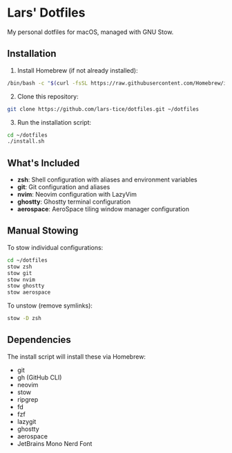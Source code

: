 # Lars' Dotfiles

My personal dotfiles for macOS, managed with GNU Stow.

## Installation

1. Install Homebrew (if not already installed):
```bash
/bin/bash -c "$(curl -fsSL https://raw.githubusercontent.com/Homebrew/install/HEAD/install.sh)"
```

2. Clone this repository:
```bash
git clone https://github.com/lars-tice/dotfiles.git ~/dotfiles
```

3. Run the installation script:
```bash
cd ~/dotfiles
./install.sh
```

## What's Included

- **zsh**: Shell configuration with aliases and environment variables
- **git**: Git configuration and aliases
- **nvim**: Neovim configuration with LazyVim
- **ghostty**: Ghostty terminal configuration
- **aerospace**: AeroSpace tiling window manager configuration

## Manual Stowing

To stow individual configurations:

```bash
cd ~/dotfiles
stow zsh
stow git
stow nvim
stow ghostty
stow aerospace
```

To unstow (remove symlinks):
```bash
stow -D zsh
```

## Dependencies

The install script will install these via Homebrew:
- git
- gh (GitHub CLI)
- neovim
- stow
- ripgrep
- fd
- fzf
- lazygit
- ghostty
- aerospace
- JetBrains Mono Nerd Font